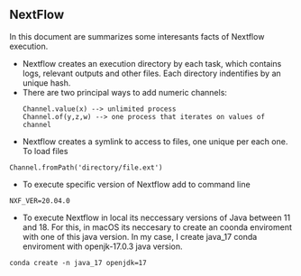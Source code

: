 ## NextFlow

In this document are summarizes some interesants facts of Nextflow execution.

- Nextflow creates an execution directory by each task, which contains logs, relevant outputs and other files. Each directory indentifies by an unique hash.
- There are two principal ways to add numeric channels:
  ```
  Channel.value(x) --> unlimited process
  Channel.of(y,z,w) --> one process that iterates on values of channel
  ```
- Nextflow creates a symlink to access to files, one unique per each one. To load files
```
Channel.fromPath('directory/file.ext')
```
- To execute specific version of Nextflow add to command line 
```
NXF_VER=20.04.0
```
- To execute Nextflow in local its neccessary versions of Java between 11 and 18. For this, in macOS its neccesary to create an coonda enviroment with one of this java version. In my case, I create java_17 conda enviroment with openjk-17.0.3 java version.
```
conda create -n java_17 openjdk=17
```
